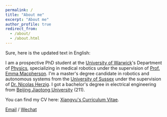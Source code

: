```yaml
---
permalink: /
title: "About me"
excerpt: "About me"
author_profile: true
redirect_from: 
  - /about/
  - /about.html
---
```


Sure, here is the updated text in English:

I am a prospective PhD student at the [University of Warwick](https://warwick.ac.uk/)'s Department of [Physics](https://warwick.ac.uk/fac/sci/physics/), specializing in medical robotics under the supervision of [Prof. Emma Macpherson](https://warwick.ac.uk/fac/sci/physics/staff/academic/emacpherson/). I'm a master's degree candidate in robotics and autonomous systems from the [University of Sussex](https://www.sussex.ac.uk/) under the supervision of [Dr. Nicolas Herzig](https://profiles.sussex.ac.uk/p525193-nicolas-herzig/about). I got a bachelor's degree in electrical engineering from [Beijing Jiaotong University](https://bjtu.edu.cn/) (211).

You can find my CV here: [Xiangyu's Curriculum Vitae](../assets/CV20.pdf).

[Email](mailto:xg79@sussex.ac.uk) / [Wechat](../images/wechat.jpg)
